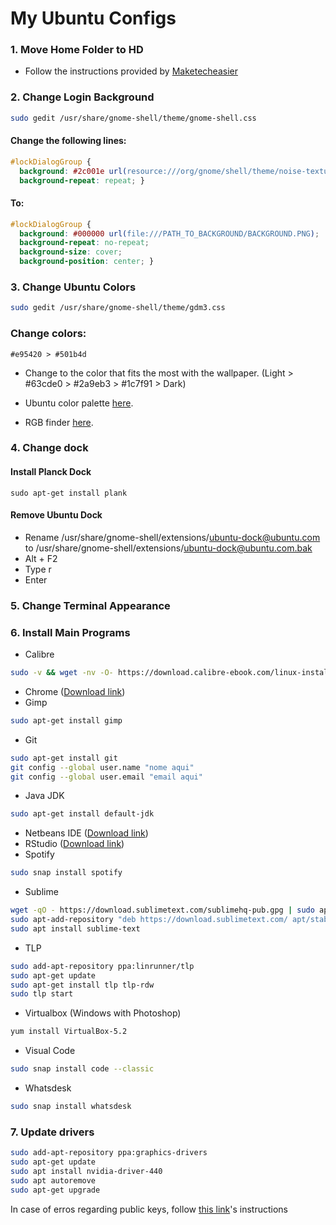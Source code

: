 # My Ubuntu Configs

### 1. Move Home Folder to HD
- Follow the instructions provided by [Maketecheasier](https://www.maketecheasier.com/move-home-folder-ubuntu/)

### 2. Change Login Background
```bash
sudo gedit /usr/share/gnome-shell/theme/gnome-shell.css
```

#### Change the following lines:
```css
#lockDialogGroup {
  background: #2c001e url(resource:///org/gnome/shell/theme/noise-texture.png);
  background-repeat: repeat; }
```

#### To:
```css
#lockDialogGroup {
  background: #000000 url(file:///PATH_TO_BACKGROUND/BACKGROUND.PNG);
  background-repeat: no-repeat;
  background-size: cover;
  background-position: center; }
```

### 3. Change Ubuntu Colors
```bash
sudo gedit /usr/share/gnome-shell/theme/gdm3.css
```

### Change colors: 
```
#e95420 > #501b4d
```

- Change to the color that fits the most with the wallpaper. (Light > #63cde0 > #2a9eb3 > #1c7f91 > Dark)

- Ubuntu color palette [here](https://design.ubuntu.com/brand/colour-palette/).

- RGB finder [here](https://www.w3schools.com/colors/colors_rgb.asp).


### 4. Change dock
#### Install Planck Dock
```
sudo apt-get install plank
```
#### Remove Ubuntu Dock
- Rename /usr/share/gnome-shell/extensions/ubuntu-dock@ubuntu.com to /usr/share/gnome-shell/extensions/ubuntu-dock@ubuntu.com.bak
- Alt + F2
- Type r
- Enter

### 5. Change Terminal Appearance

### 6. Install Main Programs
- Calibre
```bash
sudo -v && wget -nv -O- https://download.calibre-ebook.com/linux-installer.sh | sudo sh /dev/stdin
```
- Chrome ([Download link](https://www.google.com/intl/en-US/chrome/))
- Gimp
```bash
sudo apt-get install gimp
```
- Git
```bash
sudo apt-get install git
git config --global user.name "nome aqui"
git config --global user.email "email aqui"
```
- Java JDK
```bash
sudo apt-get install default-jdk
```
- Netbeans IDE ([Download link](https://netbeans.apache.org/download/))
- RStudio ([Download link](https://www.rstudio.com/products/rstudio/download/))
- Spotify
```bash
sudo snap install spotify
```
- Sublime
```bash
wget -qO - https://download.sublimetext.com/sublimehq-pub.gpg | sudo apt-key add -
sudo apt-add-repository "deb https://download.sublimetext.com/ apt/stable/"
sudo apt install sublime-text
```
- TLP
```bash
sudo add-apt-repository ppa:linrunner/tlp
sudo apt-get update
sudo apt-get install tlp tlp-rdw
sudo tlp start
```
- Virtualbox (Windows with Photoshop)
```bash
yum install VirtualBox-5.2
```
- Visual Code
```bash
sudo snap install code --classic
```
- Whatsdesk
```bash
sudo snap install whatsdesk
```
### 7. Update drivers
```bash
sudo add-apt-repository ppa:graphics-drivers
sudo apt-get update
sudo apt install nvidia-driver-440
sudo apt autoremove
sudo apt-get upgrade
```

In case of erros regarding public keys, follow [this link](https://chrisjean.com/fix-apt-get-update-the-following-signatures-couldnt-be-verified-because-the-public-key-is-not-available/)'s instructions
